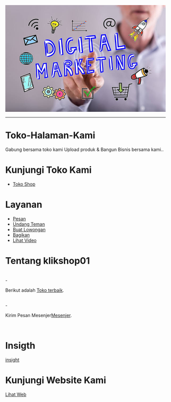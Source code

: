 ![img](https://github.com/Buat-Halaman-Bisnis-Kamu/Toko-Halaman-Kami/blob/master/Image/images.jpeg)

----



# Toko-Halaman-Kami
Gabung bersama toko kami Upload produk &amp; Bangun Bisnis bersama kami..

# Kunjungi Toko Kami

- [ Toko Shop ](https://business.facebook.com/klikshop01/shop/?rt=19)

# Layanan

- [Pesan](https://m.me/tikakripik.tikakripik)
- [Undang Teman](https://m.facebook.com/send_page_invite/?pageid=113984427014056)
- [Buat Lowongan](https://m.facebook.com/job_opening/composer/?page_id=113984427014056&source=page_more_menu&ref=bookmarks)
- [Bagikan](https://m.facebook.com/sharer.php?sid=113984427014056&referrer=pages_feed&ref=bookmarks)
- [Lihat Video](http://www.facebook.com/story.php?story_fbid=155486129530552&id=113984427014056&scmts=scwspsdd&extid=L4KSMYVC4qHujUH0)
# Tentang klikshop01
<br>
- <p>Berikut adalah <a href="https://facebook.Com/klikshop01/" title="Halaman terbaik" target="_blank">Toko terbaik</a>.</p>
</br>
- <p>Kirim Pesan Mesenjer<a href="https://m.me/tikakripik.tikakripik/" title="kirim Pesan" target="_blank">Mesenjer</a>.<p/>
</br>

# Insigth

[insight](https://github.com/Buat-Halaman-Bisnis-Kamu/Toko-Halaman-Kami/blob/master/Facebook%20Insights%20Data%20Export%20-%20Agen%20Shop%20Online%20-%202020-07-29.csv)

<div>
<div class="fb-customerchat"
 page_id="<113984427014056>">
</div>

# Kunjungi Website Kami

[Lihat Web](https://mysuplayergoolshop.wordpres.com)
